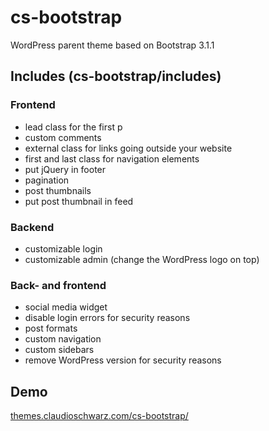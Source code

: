# cs-bootstrap

WordPress parent theme based on Bootstrap 3.1.1

## Includes (cs-bootstrap/includes)

### Frontend
- lead class for the first p
- custom comments
- external class for links going outside your website
- first and last class for navigation elements
- put jQuery in footer
- pagination
- post thumbnails
- put post thumbnail in feed

### Backend
- customizable login
- customizable admin (change the WordPress logo on top)

### Back- and frontend
- social media widget
- disable login errors for security reasons
- post formats
- custom navigation
- custom sidebars
- remove WordPress version for security reasons

## Demo

[themes.claudioschwarz.com/cs-bootstrap/](http://themes.claudioschwarz.com/cs-bootstrap/)